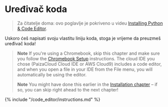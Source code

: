 # Uređivač koda

> Za čitatelje doma: ovo poglavlje je pokriveno u videu [Installing Python & Code Editor](https://www.youtube.com/watch?v=pVTaqzKZCdA&t=4m43s).

Uskoro ćeš napisati svoju vlastitu liniju koda, stoga je vrijeme da preuzmeš uređivač koda!

> **Note** If you're using a Chromebook, skip this chapter and make sure you follow the [Chromebook Setup](../chromebook_setup/README.md) instructions. The cloud IDE you chose (PaizaCloud Cloud IDE or AWS Cloud9) includes a code editor, and when you open a file in your IDE from the File menu, you will automatically be using the editor.
> 
> **Note** You might have done this earlier in the [Installation chapter](../installation/README.md) – if so, you can skip right ahead to the next chapter!

{% include "/code_editor/instructions.md" %}